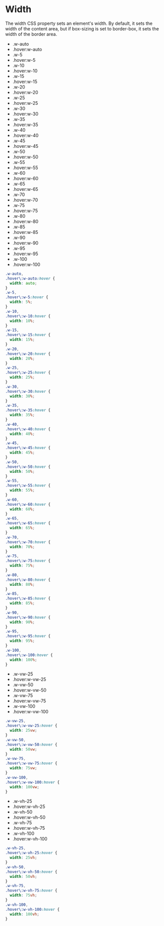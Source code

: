 # Width

The width CSS property sets an element's width. By default, it sets the width of the content area, but if box-sizing is set to border-box, it sets the width of the border area.

- .w-auto
- .hover:w-auto
- .w-5
- .hover:w-5
- .w-10
- .hover:w-10
- .w-15
- .hover:w-15
- .w-20
- .hover:w-20
- .w-25
- .hover:w-25
- .w-30
- .hover:w-30
- .w-35
- .hover:w-35
- .w-40
- .hover:w-40
- .w-45
- .hover:w-45
- .w-50
- .hover:w-50
- .w-55
- .hover:w-55
- .w-60
- .hover:w-60
- .w-65
- .hover:w-65
- .w-70
- .hover:w-70
- .w-75
- .hover:w-75
- .w-80
- .hover:w-80
- .w-85
- .hover:w-85
- .w-90
- .hover:w-90
- .w-95
- .hover:w-95
- .w-100
- .hover:w-100

```css
.w-auto,
.hover\:w-auto:hover {
  width: auto;
}
.w-5,
.hover\:w-5:hover {
  width: 5%;
}
.w-10,
.hover\:w-10:hover {
  width: 10%;
}
.w-15,
.hover\:w-15:hover {
  width: 15%;
}
.w-20,
.hover\:w-20:hover {
  width: 20%;
}
.w-25,
.hover\:w-25:hover {
  width: 25%;
}
.w-30,
.hover\:w-30:hover {
  width: 30%;
}
.w-35,
.hover\:w-35:hover {
  width: 35%;
}
.w-40,
.hover\:w-40:hover {
  width: 40%;
}
.w-45,
.hover\:w-45:hover {
  width: 45%;
}
.w-50,
.hover\:w-50:hover {
  width: 50%;
}
.w-55,
.hover\:w-55:hover {
  width: 55%;
}
.w-60,
.hover\:w-60:hover {
  width: 60%;
}
.w-65,
.hover\:w-65:hover {
  width: 65%;
}
.w-70,
.hover\:w-70:hover {
  width: 70%;
}
.w-75,
.hover\:w-75:hover {
  width: 75%;
}
.w-80,
.hover\:w-80:hover {
  width: 80%;
}
.w-85,
.hover\:w-85:hover {
  width: 85%;
}
.w-90,
.hover\:w-90:hover {
  width: 90%;
}
.w-95,
.hover\:w-95:hover {
  width: 95%;
}
.w-100,
.hover\:w-100:hover {
  width: 100%;
}
```

- .w-vw-25
- .hover:w-vw-25
- .w-vw-50
- .hover:w-vw-50
- .w-vw-75
- .hover:w-vw-75
- .w-vw-100
- .hover:w-vw-100

```css
.w-vw-25,
.hover\:w-vw-25:hover {
  width: 25vw;
}
.w-vw-50,
.hover\:w-vw-50:hover {
  width: 50vw;
}
.w-vw-75,
.hover\:w-vw-75:hover {
  width: 75vw;
}
.w-vw-100,
.hover\:w-vw-100:hover {
  width: 100vw;
}
```

- .w-vh-25
- .hover:w-vh-25
- .w-vh-50
- .hover:w-vh-50
- .w-vh-75
- .hover:w-vh-75
- .w-vh-100
- .hover:w-vh-100

```css
.w-vh-25,
.hover\:w-vh-25:hover {
  width: 25vh;
}
.w-vh-50,
.hover\:w-vh-50:hover {
  width: 50vh;
}
.w-vh-75,
.hover\:w-vh-75:hover {
  width: 75vh;
}
.w-vh-100,
.hover\:w-vh-100:hover {
  width: 100vh;
}
```
